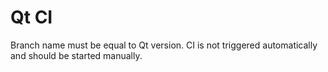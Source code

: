 # Qt CI

Branch name must be equal to Qt version.
CI is not triggered automatically and should be started manually.

